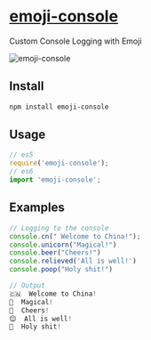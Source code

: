 # [emoji-console](https://www.npmjs.com/package/emoji-console)

Custom Console Logging with Emoji

![emoji-console](https://github.com/JeanwayHwang/emoji-console/test/console.png)

## Install

```bash
npm install emoji-console
```

## Usage

```js
// es5
require('emoji-console');
// es6
import 'emoji-console';
```

## Examples

```js
// Logging to the console
console.cn(" Welcome to China!");
console.unicorn("Magical!")
console.beer("Cheers!")
console.relieved('All is well!')
console.poop("Holy shit!")

// Output
🇨🇳  Welcome to China!
🦄  Magical!
🍺  Cheers!
😌  All is well!
💩  Holy shit!
```
